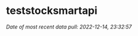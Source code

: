 
<!-- README.md is generated from README.Rmd. Please edit that file -->

# teststocksmartapi

*Date of most recent data pull: 2022-12-14, 23:32:57*
